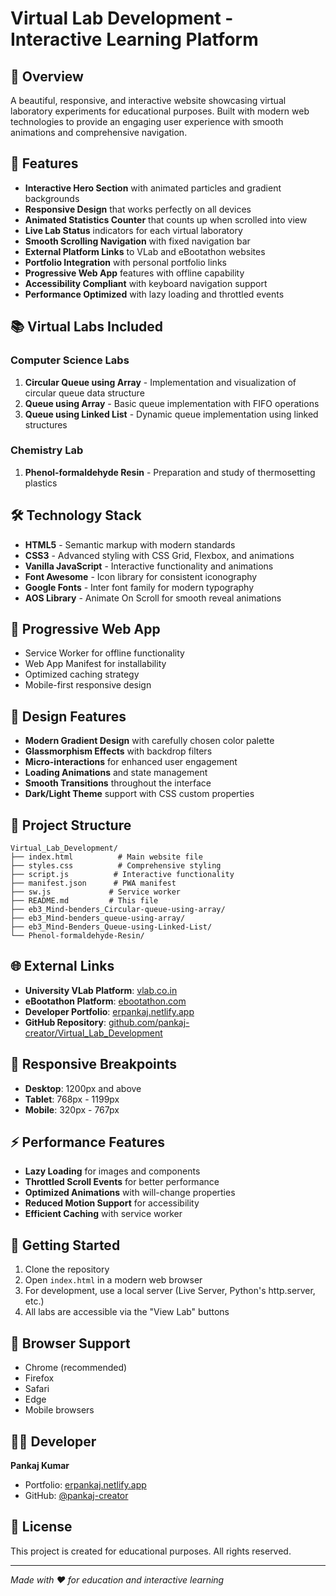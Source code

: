 # Virtual Lab Development - Interactive Learning Platform

## 🎯 Overview

A beautiful, responsive, and interactive website showcasing virtual laboratory experiments for educational purposes. Built with modern web technologies to provide an engaging user experience with smooth animations and comprehensive navigation.

## 🚀 Features

- **Interactive Hero Section** with animated particles and gradient backgrounds
- **Responsive Design** that works perfectly on all devices
- **Animated Statistics Counter** that counts up when scrolled into view
- **Live Lab Status** indicators for each virtual laboratory
- **Smooth Scrolling Navigation** with fixed navigation bar
- **External Platform Links** to VLab and eBootathon websites
- **Portfolio Integration** with personal portfolio links
- **Progressive Web App** features with offline capability
- **Accessibility Compliant** with keyboard navigation support
- **Performance Optimized** with lazy loading and throttled events

## 📚 Virtual Labs Included

### Computer Science Labs
1. **Circular Queue using Array** - Implementation and visualization of circular queue data structure
2. **Queue using Array** - Basic queue implementation with FIFO operations
3. **Queue using Linked List** - Dynamic queue implementation using linked structures

### Chemistry Lab
1. **Phenol-formaldehyde Resin** - Preparation and study of thermosetting plastics

## 🛠️ Technology Stack

- **HTML5** - Semantic markup with modern standards
- **CSS3** - Advanced styling with CSS Grid, Flexbox, and animations
- **Vanilla JavaScript** - Interactive functionality and animations
- **Font Awesome** - Icon library for consistent iconography
- **Google Fonts** - Inter font family for modern typography
- **AOS Library** - Animate On Scroll for smooth reveal animations

## 📱 Progressive Web App

- Service Worker for offline functionality
- Web App Manifest for installability
- Optimized caching strategy
- Mobile-first responsive design

## 🎨 Design Features

- **Modern Gradient Design** with carefully chosen color palette
- **Glassmorphism Effects** with backdrop filters
- **Micro-interactions** for enhanced user engagement
- **Loading Animations** and state management
- **Smooth Transitions** throughout the interface
- **Dark/Light Theme** support with CSS custom properties

## 📂 Project Structure

```
Virtual_Lab_Development/
├── index.html          # Main website file
├── styles.css          # Comprehensive styling
├── script.js          # Interactive functionality
├── manifest.json      # PWA manifest
├── sw.js             # Service worker
├── README.md         # This file
├── eb3_Mind-benders_Circular-queue-using-array/
├── eb3_Mind-benders_queue-using-array/
├── eb3_Mind-Benders_Queue-using-Linked-List/
└── Phenol-formaldehyde-Resin/
```

## 🌐 External Links

- **University VLab Platform**: [vlab.co.in](https://www.vlab.co.in/)
- **eBootathon Platform**: [ebootathon.com](https://ebootathon.com/)
- **Developer Portfolio**: [erpankaj.netlify.app](https://erpankaj.netlify.app/#resume)
- **GitHub Repository**: [github.com/pankaj-creator/Virtual_Lab_Development](https://github.com/pankaj-creator/Virtual_Lab_Development)

## 📱 Responsive Breakpoints

- **Desktop**: 1200px and above
- **Tablet**: 768px - 1199px
- **Mobile**: 320px - 767px

## ⚡ Performance Features

- **Lazy Loading** for images and components
- **Throttled Scroll Events** for better performance
- **Optimized Animations** with will-change properties
- **Reduced Motion Support** for accessibility
- **Efficient Caching** with service worker

## 🔧 Getting Started

1. Clone the repository
2. Open `index.html` in a modern web browser
3. For development, use a local server (Live Server, Python's http.server, etc.)
4. All labs are accessible via the "View Lab" buttons

## 📄 Browser Support

- Chrome (recommended)
- Firefox
- Safari
- Edge
- Mobile browsers

## 👨‍💻 Developer

**Pankaj Kumar**
- Portfolio: [erpankaj.netlify.app](https://erpankaj.netlify.app/#resume)
- GitHub: [@pankaj-creator](https://github.com/pankaj-creator)

## 📝 License

This project is created for educational purposes. All rights reserved.

---

*Made with ❤️ for education and interactive learning*
